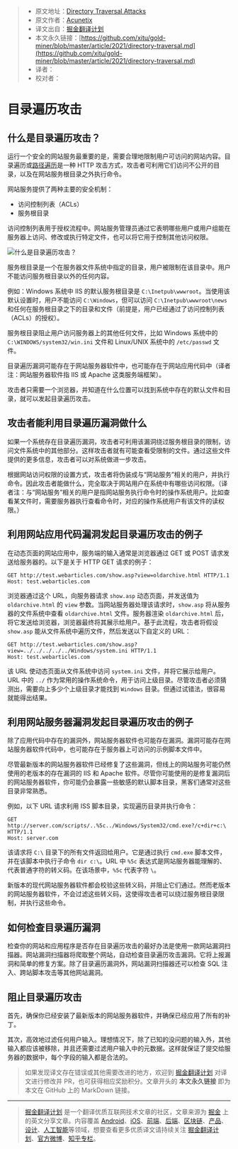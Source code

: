 > - 原文地址：[Directory Traversal Attacks](https://www.acunetix.com/websitesecurity/directory-traversal/)
> - 原文作者：[Acunetix](https://www.acunetix.com/)
> - 译文出自：[掘金翻译计划](https://github.com/xitu/gold-miner)
> - 本文永久链接：[https://github.com/xitu/gold-miner/blob/master/article/2021/directory-traversal.md](https://github.com/xitu/gold-miner/blob/master/article/2021/directory-traversal.md)
> - 译者：
> - 校对者：

# 目录遍历攻击

## 什么是目录遍历攻击？

运行一个安全的网站服务最重要的是，需要合理地限制用户可访问的网站内容。目录遍历或[路径遍历](https://www.acunetix.com/blog/articles/path-traversal/)是一种 HTTP 攻击方式，攻击者可利用它们访问不公开的目录，以及在网站服务根目录之外执行命令。

网站服务提供了两种主要的安全机制：

- 访问控制列表（ACLs）
- 服务根目录

访问控制列表用于授权流程中。网站服务管理员通过它表明哪些用户或用户组能在服务器上访问、修改或执行特定文件，也可以将它用于控制其他访问权限。

![什么是目录遍历攻击？](https://www.acunetix.com/wp-content/uploads/2012/10/PTMFOG00000002841.gif "目录遍历攻击")

服务根目录是一个在服务器文件系统中指定的目录，用户被限制在该目录中。用户不能访问服务根目录以外的任何内容。

例如：Windows 系统中 IIS 的默认服务根目录是 `C:\Inetpub\wwwroot`。当使用该默认设置时，用户不能访问 `C:\Windows`，但可以访问 `C:\Inetpub\wwwroot\news` 和任何在服务根目录之下的目录和文件（前提是，用户已经通过了访问控制列表（ACLs）的授权）。

服务根目录阻止用户访问服务器上的其他任何文件，比如 Windows 系统中的 `C:\WINDOWS/system32/win.ini` 文件和 Linux/UNIX 系统中的 `/etc/passwd` 文件。

目录遍历漏洞可能存在于网站服务器软件中，也可能存在于网站应用代码中（译者注：网站服务器软件指 IIS 或 Apache 这类服务端框架）。

攻击者只需要一个浏览器，并知道在什么位置可以找到系统中存在的默认文件和目录，就可以发起目录遍历攻击。

## 攻击者能利用目录遍历漏洞做什么

如果一个系统存在目录遍历漏洞，攻击者可利用该漏洞绕过服务根目录的限制，访问文件系统中的其他部分。这样攻击者就有可能查看受限制的文件。通过这些文件提供的更多信息，攻击者可以对系统做进一步攻击。

根据网站访问权限的设置方式，攻击者将伪装成与“网站服务”相关的用户，并执行命令。因此攻击者能做什么，完全取决于网站用户在系统中有哪些访问权限。（译者注：与“网站服务”相关的用户是指网站服务执行命令时的操作系统用户。比如查看某文件时，需要服务器执行查看命令时，对应的操作系统用户有该文件的读权限。）

## 利用网站应用代码漏洞发起目录遍历攻击的例子

在动态页面的网站应用中，服务端的输入通常是浏览器通过 GET 或 POST 请求发送给服务器的。以下是关于 HTTP GET 请求的例子：

```
GET http://test.webarticles.com/show.asp?view=oldarchive.html HTTP/1.1
Host: test.webarticles.com
```

浏览器通过这个 URL，向服务器请求 `show.asp` 动态页面，并发送值为 `oldarchive.html` 的 `view` 参数。当网站服务器处理该请求时，`show.asp` 将从服务器的文件系统中查看 `oldarchive.html` 文件。服务器渲染 `oldarchive.html` 后，将它发送给浏览器，浏览器最终将其展示给用户。基于此流程，攻击者将假设 `show.asp` 能从文件系统中遍历文件，然后发送以下自定义的 URL：

```
GET http://test.webarticles.com/show.asp?view=../../../../../Windows/system.ini HTTP/1.1
Host: test.webarticles.com
```

该 URL 使动态页面从文件系统中访问 `system.ini` 文件，并将它展示给用户。URL 中的 `../` 作为常用的操作系统命令，用于访问上级目录。尽管攻击者必须猜测出，需要向上多少个上级目录才能找到 `Windows` 目录。但通过试错法，很容易就能得出结果。

## 利用网站服务器漏洞发起目录遍历攻击的例子

除了应用代码中存在的漏洞外，网站服务器软件也可能存在漏洞。漏洞可能存在网站服务器软件代码中，也可能存在于服务器上可访问的示例脚本文件中。

尽管最新版本的网站服务器软件已经修复了这些漏洞，但线上的网站服务可能仍然使用的老版本的存在漏洞的 IIS 和 Apache 软件。尽管你可能使用的是修复漏洞后的网站服务器软件，你可能仍会暴露一些敏感的默认脚本目录，黑客们通常对这些目录非常熟悉。

例如，以下 URL 请求利用 ISS 脚本目录，实现遍历目录并执行命令：

```
GET http://server.com/scripts/..%5c../Windows/System32/cmd.exe?/c+dir+c:\ HTTP/1.1
Host: server.com
```

该请求将 `C:\` 目录下的所有文件返回给用户。它是通过执行 `cmd.exe` 脚本文件，并在该脚本中执行子命令 `dir c:\`。URL 中 `%5c` 表达式是网站服务器能理解的、代表普通字符的转义码。在该场景中，`%5c` 代表字符 `\`。

新版本的现代网站服务器软件都会校验这些转义码，并阻止它们通过。然而老版本的网站服务器软件，不会过滤这些转义码，这使得攻击者可以绕过服务根目录限制，并执行这些命令。

## 如何检查目录遍历漏洞

检查你的网站和应用程序是否存在目录遍历攻击的最好办法是使用一款网站漏洞扫描器。网站漏洞扫描器将爬取整个网站，自动检查目录遍历攻击漏洞。它将上报漏洞和简单的修复方案。除了目录遍历漏洞外，网站漏洞扫描器还可以检查 SQL 注入、跨站脚本攻击等其他网站漏洞。

## 阻止目录遍历攻击

首先，确保你已经安装了最新版本的网站服务器软件，并确保已经应用了所有的补丁。

其次，高效地过滤任何用户输入。理想情况下，除了已知的没问题的输入外，其他输入都应该被移除，并且还需要过滤用户输入中的元数据。这样就保证了提交给服务器的数据中，每个字段的输入都是合法的。

> 如果发现译文存在错误或其他需要改进的地方，欢迎到 [掘金翻译计划](https://github.com/xitu/gold-miner) 对译文进行修改并 PR，也可获得相应奖励积分。文章开头的 **本文永久链接** 即为本文在 GitHub 上的 MarkDown 链接。

---

> [掘金翻译计划](https://github.com/xitu/gold-miner) 是一个翻译优质互联网技术文章的社区，文章来源为 [掘金](https://juejin.im) 上的英文分享文章。内容覆盖 [Android](https://github.com/xitu/gold-miner#android)、[iOS](https://github.com/xitu/gold-miner#ios)、[前端](https://github.com/xitu/gold-miner#前端)、[后端](https://github.com/xitu/gold-miner#后端)、[区块链](https://github.com/xitu/gold-miner#区块链)、[产品](https://github.com/xitu/gold-miner#产品)、[设计](https://github.com/xitu/gold-miner#设计)、[人工智能](https://github.com/xitu/gold-miner#人工智能)等领域，想要查看更多优质译文请持续关注 [掘金翻译计划](https://github.com/xitu/gold-miner)、[官方微博](http://weibo.com/juejinfanyi)、[知乎专栏](https://zhuanlan.zhihu.com/juejinfanyi)。
